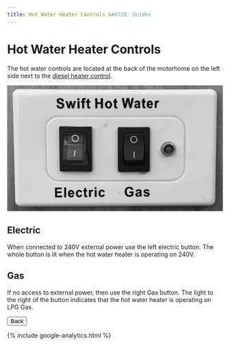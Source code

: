 ```yaml
---
title: Hot Water Heater Controls &#8729; Guides 
---
```


<link href="../styles/custom.css" rel="stylesheet" />

# Hot Water Heater Controls
The hot water controls are located at the back of the motorhome on the left side next to 
the [diesel heater control](diesel-heater-control.md).

![control panel](images/hot-water-heater-controls.png)

## Electric
When connected to 240V external power use the left electric button. The whole button is lit when the hot water heater is operating on 240V.

## Gas
If no access to external power, then use the right Gas button. The light to the right of the button indicates that the hot water heater is operating on LPG Gas.

<a href="/#guides"><button class="nav-button"><i class="arrow arrow-left"></i> Back</button></a>

{% include google-analytics.html %}